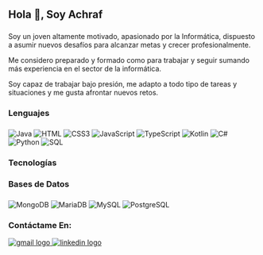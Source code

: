 <h2 align="left">Hola 👋, Soy Achraf</h2>

###

<p align="left">Soy un joven altamente motivado, apasionado por la Informática, dispuesto a asumir nuevos desafíos para alcanzar metas y crecer profesionalmente.

Me considero preparado y formado como para trabajar y seguir sumando más experiencia en el sector de la informática.

Soy capaz de trabajar bajo presión, me adapto a todo tipo de tareas y situaciones y me gusta afrontar nuevos retos.</p>

###

<h3 align="left">Lenguajes</h3>

###
![Java](https://img.shields.io/badge/-Java-000?&logo=openjdk&logoColor=white)
![HTML](https://img.shields.io/badge/-HTML5-000?&logo=HTML5)
![CSS3](https://img.shields.io/badge/-CSS3-000?&logo=CSS3)
![JavaScript](https://img.shields.io/badge/-JavaScript-000?&logo=JavaScript)
![TypeScript](https://img.shields.io/badge/-TypeScript-000?&logo=TypeScript)
![Kotlin](https://img.shields.io/badge/-Kotlin-000?&logo=Kotlin)
![C#](https://img.shields.io/badge/-C%23-000?&logo=c%23&logoColor=purple)
![Python](https://img.shields.io/badge/-Python-000?&logo=Python)
![SQL](https://img.shields.io/badge/-SQL-000?&logo=MySQL&logoColor=white)

<h3 align="left">Tecnologías</h3>

###


<h3 align="left">Bases de Datos</h3>

###
![MongoDB](https://img.shields.io/badge/-MongoDB-000?&logo=mongodb)
![MariaDB](https://img.shields.io/badge/-MariaDB-000?&logo=mariadb)
![MySQL](https://img.shields.io/badge/-MySQL-000?&logo=mysql)
![PostgreSQL](https://img.shields.io/badge/-PostgreSQL-000?&logo=postgresql)


<h3 align="left">Contáctame En:</h3>
<a href="mailto:achrafrouaz14@gmail.com" target="_blank">
    <img src="https://img.shields.io/static/v1?message=Gmail&logo=gmail&label=&color=D14836&logoColor=white&labelColor=&style=for-the-badge" alt="gmail logo"  />
</a>
<a href="https://www.linkedin.com/in/alexcruceat" target="_blank">
    <img src="https://img.shields.io/static/v1?message=LinkedIn&logo=linkedin&label=&color=0077B5&logoColor=white&labelColor=&style=for-the-badge" alt="linkedin logo"  />
</a>
